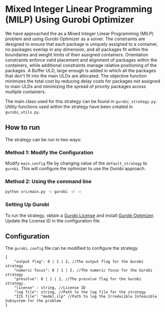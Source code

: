 # Mixed Integer Linear Programming (MILP) Using Gurobi Optimizer

We have approached the as a Mixed Integer Linear Programming (MILP) problem and using Gurobi Optimizer as a solver. The constraints are designed to ensure that each package is uniquely assigned to a container, no packages overlap in any dimension, and all packages fit within the boundaries and weight limits of their assigned containers. Orientation constraints enforce valid placement and alignment of packages within the containers, while additional constraints manage relative positioning of the packages. A Buffer ULD, large enough is added in which all the packages that don't fit into the main ULDs are allocated. The objective function minimizes the total cost by reducing delay costs for packages not assigned to main ULDs and minimizing the spread of priority packages across multiple containers.


The main class used for this strategy can be found in `gurobi_strategy.py`. Utility functions used within the strategy have been created in `gurobi_utils.py`.

## How to run

The strategy can be run in two ways:
### Method 1: Modify the Configuration
Modify `main.config` file by changing value of the `default_strategy` to `gurobi`. This will configure the optimizer to use the Gurobi approach. 

### Method 2: Using the command line
```bash
python src/main.py -s gurobi -d -v
```

### Setting Up Gurobi
To run the strategy, obtain a [Gurobi License](https://support.gurobi.com/hc/en-us/articles/12684663118993-How-do-I-obtain-a-Gurobi-license) and install [Gurobi Optimizer](https://support.gurobi.com/hc/en-us/articles/4534161999889-How-do-I-install-Gurobi-Optimizer). Update the License ID in the configuration file.

## Configuration
The `gurobi.config` file can be modified to configure the strategy.

```
{
    "output flag": 0 | 1 | 2, //The output flag for the Gurobi strategy
    "numeric focus": 0 | 1 | 2, //The numeric focus for the Gurobi strategy
    "presolve": 0 | 1 | 2, //The presolve flag for the Gurobi strategy.
    "license" : string, //License ID
    "log file": string, //Path to the log file for the strategy
    "IIS file": "model.ilp" //Path to log the Irreducible Infeasible Subsystem for the problem
}
```